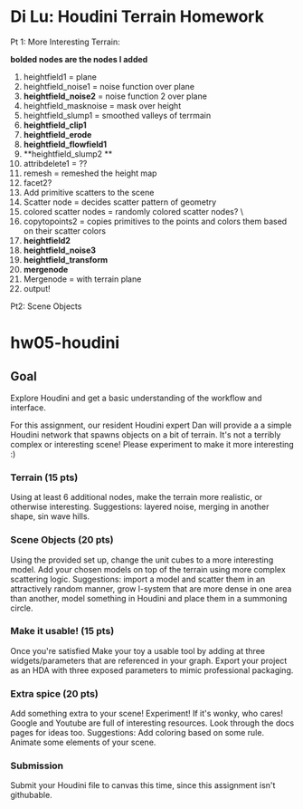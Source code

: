 Di Lu: Houdini Terrain Homework
=================

Pt 1: More Interesting Terrain: 

**bolded nodes are the nodes I added**

1. heightfield1 = plane
2. heightfield_noise1 = noise function over plane
3. **heightfield_noise2** = noise function 2 over plane
4. heightfield_masknoise = mask over height 
5. heightfield_slump1 = smoothed valleys of terrmain
6. **heightfield_clip1**
7. **heightfield_erode**
8. **heightfield_flowfield1**
9. **heightfield_slump2 **
10. attribdelete1 = ??
11. remesh = remeshed the height map
12. facet2?
13. Add primitive scatters to the scene
14. Scatter node = decides scatter pattern of geometry
15. colored scatter nodes = randomly colored scatter nodes? \
16. copytopoints2 = copies primitives to the points and colors them based on their scatter colors
17. **heightfield2**
18. **heightfield_noise3**
19. **heightfield_transform**
20. **mergenode** 
21. Mergenode = with terrain plane
22. output!

Pt2: Scene Objects

# hw05-houdini

## Goal
Explore Houdini and get a basic understanding of the workflow and interface.

For this assignment, our resident Houdini expert Dan will provide a a simple Houdini network that spawns objects on a bit of terrain. It's not a terribly complex or interesting scene! Please experiment to make it more interesting :)

### Terrain (15 pts)
Using at least 6 additional nodes, make the terrain more realistic, or otherwise interesting. Suggestions: layered noise, merging in another shape, sin wave hills.

### Scene Objects (20 pts)
Using the provided set up, change the unit cubes to a more interesting model. Add your chosen models on top of the terrain using more complex scattering logic. Suggestions: import a model and scatter them in an attractively random manner, grow l-system that are more dense in one area than another, model something in Houdini and place them in a summoning circle.

### Make it usable! (15 pts)
Once you're satisfied Make your toy a usable tool by adding at three widgets/parameters that are referenced in your graph. Export your project as an HDA with three exposed parameters to mimic professional packaging.

### Extra spice (20 pts)
Add something extra to your scene! Experiment! If it's wonky, who cares! Google and Youtube are full of interesting resources. Look through the docs pages for ideas too. Suggestions: Add coloring based on some rule. Animate some elements of your scene. 

### Submission
Submit your Houdini file to canvas this time, since this assignment isn't githubable.


